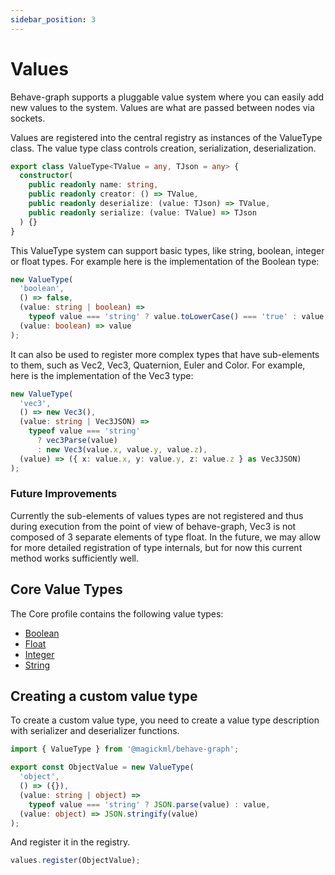 ```yaml
---
sidebar_position: 3
---
```


# Values

Behave-graph supports a pluggable value system where you can easily add new values to the system. Values are what are passed between nodes via sockets.

Values are registered into the central registry as instances of the ValueType class. The value type class controls creation, serialization, deserialization.

```ts
export class ValueType<TValue = any, TJson = any> {
  constructor(
    public readonly name: string,
    public readonly creator: () => TValue,
    public readonly deserialize: (value: TJson) => TValue,
    public readonly serialize: (value: TValue) => TJson
  ) {}
}
```

This ValueType system can support basic types, like string, boolean, integer or float types. For example here is the implementation of the Boolean type:

```ts
new ValueType(
  'boolean',
  () => false,
  (value: string | boolean) =>
    typeof value === 'string' ? value.toLowerCase() === 'true' : value,
  (value: boolean) => value
);
```

It can also be used to register more complex types that have sub-elements to them, such as Vec2, Vec3, Quaternion, Euler and Color. For example, here is the implementation of the Vec3 type:

```ts
new ValueType(
  'vec3',
  () => new Vec3(),
  (value: string | Vec3JSON) =>
    typeof value === 'string'
      ? vec3Parse(value)
      : new Vec3(value.x, value.y, value.z),
  (value) => ({ x: value.x, y: value.y, z: value.z } as Vec3JSON)
);
```

### Future Improvements

Currently the sub-elements of values types are not registered and thus during execution from the point of view of behave-graph, Vec3 is not composed of 3 separate elements of type float. In the future, we may allow for more detailed registration of type internals, but for now this current method works sufficiently well.

## Core Value Types

The Core profile contains the following value types:

- [Boolean](../profiles/Core/Values/boolean)
- [Float](../profiles/Core/Values/float)
- [Integer](../profiles/Core/Values/integer)
- [String](../profiles/Core/Values/string)

## Creating a custom value type

To create a custom value type, you need to create a value type description with serializer and deserializer functions.

```ts
import { ValueType } from '@magickml/behave-graph';

export const ObjectValue = new ValueType(
  'object',
  () => ({}),
  (value: string | object) =>
    typeof value === 'string' ? JSON.parse(value) : value,
  (value: object) => JSON.stringify(value)
);
```

And register it in the registry.

```ts
values.register(ObjectValue);
```
